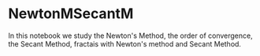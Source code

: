 # NewtonMSecantM
In this notebook we study the Newton's Method, the order of convergence, the Secant Method, fractais with Newton's method and Secant Method.
